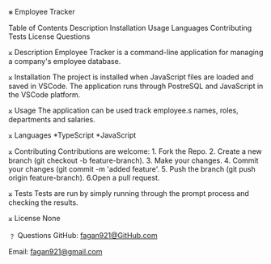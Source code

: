 ⨳ Employee Tracker

Table of Contents
Description
Installation
Usage
Languages
Contributing
Tests
License
Questions

⨲ Description
Employee Tracker is a command-line application for managing a company's employee database.

⨲ Installation
The project is installed when JavaScript files are loaded and saved in VSCode. The application runs through PostreSQL and JavaScript in the VSCode platform.

⨲ Usage
The application can be used track employee.s names, roles, departments and salaries.

⨲ Languages
*TypeScript *JavaScript

⨲ Contributing
Contributions are welcome: 1. Fork the Repo. 2. Create a new branch (git checkout -b feature-branch). 3. Make your changes. 4. Commit your changes (git commit -m 'added feature'. 5. Push the branch (git push origin feature-branch). 6.Open a pull request.

⨲ Tests
Tests are run by simply running through the prompt process and checking the results.

⨲ License
None

﹖ Questions
GitHub: fagan921@GitHub.com

Email: fagan921@gmail.com
